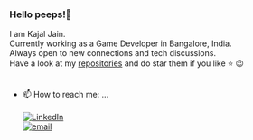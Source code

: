 ### Hello peeps!👋

I am Kajal Jain. <br>
Currently working as a Game Developer in Bangalore, India.<br>
Always open to new connections and tech discussions.<br>
Have a look at my [repositories](https://github.com/Kajaljain22?tab=repositories) and do star them if you like :star: :wink: <br><br>
- 📫 How to reach me: ... <br><br>
[![LinkedIn](https://img.shields.io/static/v1.svg?label=connect&message=@kajal-jain&color=bfefff&logo=linkedin&style=flat&logoColor=white&colorA=blue)](https://www.linkedin.com/in/kajal-jain/) <br>
[![email](https://img.shields.io/static/v1.svg?label=Email&message=@kajaljain0509@gmail.com&color=grey&logo=gmail&style=flat&logoColor=white&colorA=critical)](mailto:kajaljain0509@gmail.com) <br>
